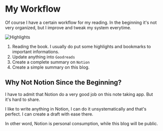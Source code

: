 # My Workflow

Of course I have a certain workflow for my reading. In the beginning it's not very organized, but I improve and tweak my system everytime.

![Highlights](https://res.cloudinary.com/dmbsryj45/image/upload/c_scale,q_auto:eco,r_20,w_900/v1581797876/blog/ifvbapmbdncgv7ux3nog.jpg)

1. Reading the book. I usually do put some highlights and bookmarks to important informations.
2. Update anything into `Goodreads`
3. Create a complete summary on `Notion`
4. Create a simple summary on this blog.

## Why Not Notion Since the Beginning?

I have to admit that Notion do a very good job on this note taking app. But it's hard to share.

I like to write anything in Notion, I can do it unsystematically and that's perfect. I can create a draft with ease there.

In other word, Notion is personal consumption, while this blog will be public.